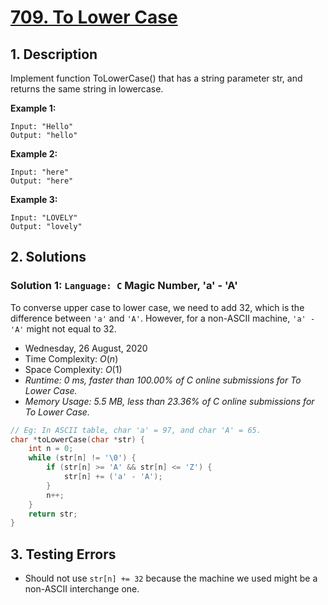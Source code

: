 # [709. To Lower Case](https://leetcode.com/problems/to-lower-case)

## 1. Description

Implement function ToLowerCase() that has a string parameter str, and returns the same string in lowercase.

**Example 1:**

```
Input: "Hello"
Output: "hello"
```

**Example 2:**

```
Input: "here"
Output: "here"
```

**Example 3:**

```
Input: "LOVELY"
Output: "lovely"
```

## 2. Solutions

### Solution 1: `Language: C` Magic Number, 'a' - 'A'

To converse upper case to lower case, we need to add 32, which is the difference between `'a'` and `'A'`. However, for a non-ASCII machine, `'a' - 'A'` might not equal to 32.

- Wednesday, 26 August, 2020
- Time Complexity: $O(n)$
- Space Complexity: $O(1)$
- *Runtime: 0 ms, faster than 100.00% of C online submissions for To Lower Case.*
- *Memory Usage: 5.5 MB, less than 23.36% of C online submissions for To Lower Case.*

```C
// Eg: In ASCII table, char 'a' = 97, and char 'A' = 65.
char *toLowerCase(char *str) {
    int n = 0;
    while (str[n] != '\0') {
        if (str[n] >= 'A' && str[n] <= 'Z') {
            str[n] += ('a' - 'A');
        }
        n++;
    }
    return str;
}
```

## 3. Testing Errors

- Should not use `str[n] += 32` because the machine we used might be a non-ASCII interchange one.
